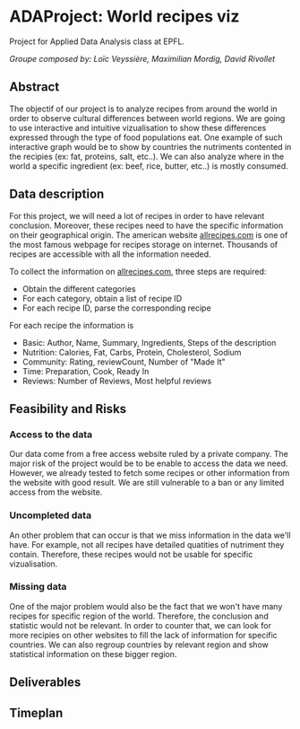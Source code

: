 # ADAProject: World recipes viz
Project for Applied Data Analysis class at EPFL.

*Groupe composed by: Loïc Veyssière, Maximilian Mordig, David Rivollet*

## Abstract
The objectif of our project is to analyze recipes from around the world in order to observe cultural differences between world regions. We are going to use interactive and intuitive vizualisation to show these differences expressed through the type of food populations eat. One example of such interactive graph would be to show by countries the nutriments contented in the recipies (ex: fat, proteins, salt, etc..). We can also analyze where in the world a specific ingredient (ex: beef, rice, butter, etc..) is mostly consumed.

## Data description
For this project, we will need a lot of recipes in order to have relevant conclusion. Moreover, these recipes need to have the specific information on their geographical origin. The american website [allrecipes.com](http://allrecipes.com/) is one of the most famous webpage for recipes storage on internet. Thousands of recipes are accessible with all the information needed.

To collect the information on [allrecipes.com](http://allrecipes.com/), three steps are required:
  * Obtain the different categories
  * For each category, obtain a list of recipe ID
  * For each recipe ID, parse the corresponding recipe

For each recipe the information is
 * Basic: Author, Name, Summary, Ingredients, Steps of the description
 * Nutrition: Calories, Fat, Carbs, Protein, Cholesterol, Sodium
 * Community: Rating, reviewCount, Number of "Made It"
 * Time: Preparation, Cook, Ready In
 * Reviews: Number of Reviews, Most helpful reviews

## Feasibility and Risks
### Access to the data
Our data come from a free access website ruled by a private company. The major risk of the project would be to be enable to access the data we need. However, we already tested to fetch some recipes or other information from the website with good result. We are still vulnerable to a ban or any limited access from the website.

### Uncompleted data
An other problem that can occur is that we miss information in the data we'll have. For example, not all recipes have detailed quatities of nutriment they contain. Therefore, these recipes would not be usable for specific vizualisation.

### Missing data
One of the major problem would also be the fact that we won't have many recipes for specific region of the world. Therefore, the conclusion and statistic would not be relevant. In order to counter that, we can look for more recipies on other websites to fill the lack of information for specific countries. We can also regroup countries by relevant region and show statistical information on these bigger region.


## Deliverables

## Timeplan
